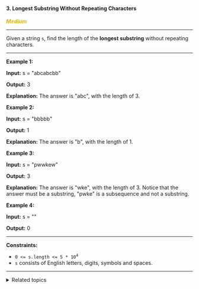 #### 3. Longest Substring Without Repeating Characters

<span style="color:#deb800">***Medium***</span>
___

Given a string `s`, find the length of the **longest substring** without repeating characters.
___

**Example 1:**

**Input:** s = "abcabcbb"

**Output:** 3

**Explanation:** The answer is "abc", with the length of 3. 

**Example 2:**

**Input:** s = "bbbbb"

**Output:** 1

**Explanation:** The answer is "b", with the length of 1. 

**Example 3:**

**Input:** s = "pwwkew"

**Output:** 3

**Explanation:** The answer is "wke", with the length of 3. Notice that the answer must be a substring, "pwke" is a subsequence and not a substring. 

**Example 4:**

**Input:** s = ""

**Output:** 0 
___

**Constraints:**

*   <code>0 <= s.length <= 5 * 10<sup>4</sup></code>
*   `s` consists of English letters, digits, symbols and spaces.
___

<details><summary>Related topics</summary>

[#Hash Table](https://leetcode.com/tag/hash-table/)
[#String](https://leetcode.com/tag/string/)
[#Sliding Window](https://leetcode.com/tag/sliding-window/)

</details>


